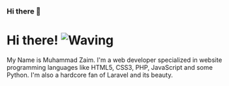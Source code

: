 ### Hi there 👋

# Hi there! ![Waving](https://camo.githubusercontent.com/e8e7b06ecf583bc040eb60e44eb5b8e0ecc5421320a92929ce21522dbc34c891/68747470733a2f2f6d656469612e67697068792e636f6d2f6d656469612f6876524a434c467a6361737252346961377a2f67697068792e676966)
My Name is Muhammad Zaim. I'm a web developer specialized in website programming languages like HTML5, CSS3, PHP, JavaScript and some Python. I'm also a hardcore fan of Laravel and its beauty.

